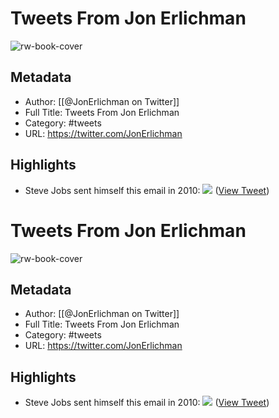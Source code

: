 # Tweets From Jon Erlichman

![rw-book-cover](https://pbs.twimg.com/profile_images/1608140927112970244/f45SMuqJ.jpg)

## Metadata
- Author: [[@JonErlichman on Twitter]]
- Full Title: Tweets From Jon Erlichman
- Category: #tweets
- URL: https://twitter.com/JonErlichman

## Highlights
- Steve Jobs sent himself this email in 2010: 
  ![](https://pbs.twimg.com/media/Fj-ASklWQAEu7oz.jpg) ([View Tweet](https://twitter.com/JonErlichman/status/1603141053615251456))
# Tweets From Jon Erlichman

![rw-book-cover](https://pbs.twimg.com/profile_images/1608140927112970244/f45SMuqJ.jpg)

## Metadata
- Author: [[@JonErlichman on Twitter]]
- Full Title: Tweets From Jon Erlichman
- Category: #tweets
- URL: https://twitter.com/JonErlichman

## Highlights
- Steve Jobs sent himself this email in 2010: 
  ![](https://pbs.twimg.com/media/Fj-ASklWQAEu7oz.jpg) ([View Tweet](https://twitter.com/JonErlichman/status/1603141053615251456))
